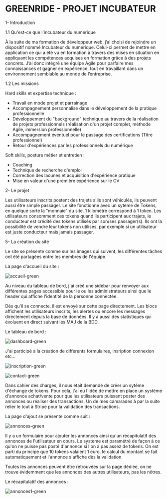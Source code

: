 # GREENRIDE - PROJET INCUBATEUR
	
1- Introduction
	
1.1 Qu'est-ce que l'incubateur du numérique

À la suite de ma formation de développeur web, j’ai choisi de rejoindre un dispositif nommé Incubateur du 		numérique.
Celui-ci permet de mettre en application ce qui a été vu en formation à travers des mises en situation en 		appliquant les compétences acquises en formation grâce à des projets concrets.
J’ai donc intégré une équipe Agile pour parfaire mes connaissances et gagner en expérience, tout en travaillant 	dans un environnement semblable au monde de l’entreprise.

1.2 Les missions

Hard skills et expertise technique :

- Travail en mode projet et parrainage
- Accompagnement personnalisé dans le développement de la pratique professionnelle
- Développement du "background" technique au travers de la réalisation de projets professionnels (réalisation d'un projet complet, méthode Agile, immersion professionnelle)
- Accompagnement éventuel pour le passage des certifications (Titre professionnel)
- Retour d'expériences par les professionnels du numérique

Soft skills, posture métier et entretien :

- Coaching
- Technique de recherche d'emploi
- Correction des lacunes et acquisition d'expérience pratique
- Mise en valeur d'une première expérience sur le CV

2- Le projet

Les utilisateurs inscrits postent des trajets s'ils sont véhiculés, ils peuvent aussi être simple passager. Le site fonctionne avec un sytème de Tokens, en quelque sorte la "monnaie" du site.
1 kilomètre correspond à 1 token. Les utilisateurs consomment ces tokens quand ils participent aux trajets, le conducteur est crédité des tokens utilisés par son/ses passager(s). Ils ont la possibilité de vendre leur tokens non utilisés, par exemple si un utilisateur est juste conducteur mais jamais passager.

5- La création du site

 Le site se présente comme sur les images qui suivent, les différentes tâches ont été partagées entre les membres de l'équipe.

 La page d'accueil du site :
 
![accueil-green](https://github.com/cedric-chimot/Greenride/assets/106061524/63704da0-7e2f-4deb-a43f-5c2bd328d0ec)

Au niveau du tableau de bord, j'ai créé une sidebar pour renvoyer aux différentes pages accessible pour le ou les administrateurs ainsi que le header
qui affiche l'identité de la personne connectée.

Dès qu'il se connecte, il est envoyé sur cette page directement. Les blocs affichent les utilisateurs inscrits, les alertes ou encore les messages
directement depuis la base de données. Il y a aussi des statistiques qui évoluent en direct suivant les MAJ de la BDD.

Le tableau de bord :

![dashboard-green](https://github.com/cedric-chimot/Greenride/assets/106061524/890668d5-652e-4bc6-a573-15323bf29a55)

J'ai participé à la création de différents formulaires, insription connexion etc... 

![inscription-green](https://github.com/cedric-chimot/Greenride/assets/106061524/614693a0-e474-443e-a7b2-8986b9a37d71)

![contact-green](https://github.com/cedric-chimot/Greenride/assets/106061524/b95086af-7275-4097-9ce7-8e0cf2cc54cc)

Dans cahier des charges, il nous était demandé de créer un sytème d'échange de tokens. Pour cela, j'ai eu l'idée de mettre en place un système d'annonce achat/vente
pour que les utilisateurs puissent poster des annonces ou réaliser des transactions. Un de mes camarades à par la suite relier le tout à Stripe pour la validation
des transactions.

La page d'ajout se présente comme suit : 

![annonces-green](https://github.com/cedric-chimot/Greenride/assets/106061524/1a07fbee-3a1f-416d-8607-2b1b56a44950)

Il y a un formulaire pour ajouter les annonces ainsi qu'un récapitulatif des annonces de l'utilisateur en cours. Le système est paramétré de façon à ce qu'on
ne puisse pas posté d'annonce si l'on a pas assez de tokens. On est parti du principe que 10 tokens valaient 1 euro, le calcul du montant se fait automatiquement
et l'annonce s'affiche dès la validation.

Toutes les annonces peuvent être retrouvées sur la page dédiée, on ne trouve évidemment que les annonces des autres utilisateurs, pas les nôtres.

Le récapitulatif des annonces : 

![annonces1-green](https://github.com/cedric-chimot/Greenride/assets/106061524/a5f81542-24e5-4d39-aa8b-639164cef4a1)

